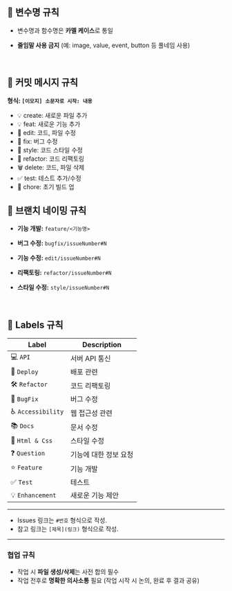 ## 📌 변수명 규칙

- 변수명과 함수명은 **카멜 케이스**로 통일
- **줄임말 사용 금지** (예: image, value, event, button 등 풀네임 사용)

  <br>

## 📌 커밋 메시지 규칙

**형식: `[이모지] 소문자로 시작: 내용`**

- 💡 create: 새로운 파일 추가
- 💡 feat: 새로운 기능 추가
- 💫 edit: 코드, 파일 수정
- 🐛 fix: 버그 수정
- 🎨 style: 코드 스타일 수정
- 🔨 refactor: 코드 리팩토링
- 🗑️ delete: 코드, 파일 삭제
- ✅ test: 테스트 추가/수정
- 🔨 chore: 초기 빌드 업

## 📌 브랜치 네이밍 규칙

- **기능 개발:** `feature/<기능명>`
- **버그 수정:** `bugfix/issueNumber#N`
- **기능 수정:** `edit/issueNumber#N`
- **리팩토링:** `refactor/issueNumber#N`
- **스타일 수정:** `style/issueNumber#N`

  <br>

## 📌 Labels 규칙

| Label             | Description                       |
|-------------------|-----------------------------------|
| 💻 `API`          | 서버 API 통신                     |
| 🚀 `Deploy`       | 배포 관련                         |
| 🛠️ `Refactor`     | 코드 리팩토링                    |
| 🐛 `BugFix`       | 버그 수정                         |
| ♿ `Accessibility` | 웹 접근성 관련                   |
| 📚 `Docs`         | 문서 수정                         |
| 🎨 `Html & Css`   | 스타일 수정                       |
| ❓ `Question`     | 기능에 대한 정보 요청             |
| ⭐ `Feature`      | 기능 개발                         |
| ✅ `Test`         | 테스트                            |
| 💡 `Enhancement`  | 새로운 기능 제안                  |

---

- Issues 링크는 `#번호` 형식으로 작성.
- 참고 링크는 `[제목](링크)` 형식으로 작성.

---

### 협업 규칙

- 작업 시 **파일 생성/삭제**는 사전 합의 필수
- 작업 전후로 **명확한 의사소통** 필요 (작업 시작 시 논의, 완료 후 결과 공유)

